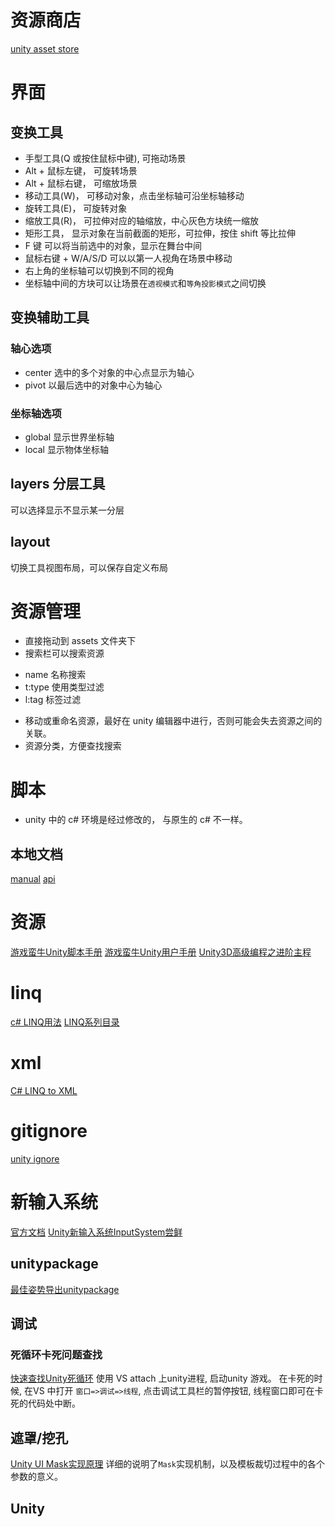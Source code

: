 
# 资源商店
[unity asset store](https://www.assetstore.unity3d.com/)

# 界面
## 变换工具
+ 手型工具(Q 或按住鼠标中键), 可拖动场景
+ Alt + 鼠标左键， 可旋转场景
+ Alt + 鼠标右键， 可缩放场景
+ 移动工具(W)， 可移动对象，点击坐标轴可沿坐标轴移动
+ 旋转工具(E)， 可旋转对象
+ 缩放工具(R)， 可拉伸对应的轴缩放，中心灰色方块统一缩放
+ 矩形工具， 显示对象在当前截面的矩形，可拉伸，按住 shift 等比拉伸
+ F 键 可以将当前选中的对象，显示在舞台中间
+ 鼠标右键 + W/A/S/D 可以以第一人视角在场景中移动
+ 右上角的坐标轴可以切换到不同的视角
+ 坐标轴中间的方块可以让场景在`透视模式`和`等角投影模式`之间切换
## 变换辅助工具
### 轴心选项
+ center 选中的多个对象的中心点显示为轴心
+ pivot 以最后选中的对象中心为轴心
### 坐标轴选项
+ global 显示世界坐标轴
+ local 显示物体坐标轴
## layers 分层工具
可以选择显示不显示某一分层
## layout
切换工具视图布局，可以保存自定义布局

# 资源管理
+ 直接拖动到 assets 文件夹下
+ 搜索栏可以搜索资源
- name 名称搜索
- t:type 使用类型过滤
- l:tag 标签过滤
+ 移动或重命名资源，最好在 unity 编辑器中进行，否则可能会失去资源之间的关联。
+ 资源分类，方便查找搜索 

# 脚本
+ unity 中的 c# 环境是经过修改的， 与原生的 c# 不一样。


## 本地文档
[manual](file:///Applications/Unity/2019.3.1f1/Documentation/en/Manual/index.html)
[api](file:///Applications/Unity/2019.3.1f1/Documentation/en/ScriptReference/index.html)

# 资源
[游戏蛮牛Unity脚本手册](http://docs.manew.com/Script/index.htm)
[游戏蛮牛Unity用户手册](http://docs.manew.com/Components/1.html)
[Unity3D高级编程之进阶主程](http://www.luzexi.com/Unity3D/index.html)

# linq
[c# LINQ用法](https://www.cnblogs.com/forever-Ys/p/10322130.html)
[LINQ系列目录](https://www.cnblogs.com/libingql/p/4038821.html)
# xml
[C# LINQ to XML](https://www.cnblogs.com/forever-Ys/p/10324833.html)

# gitignore
[unity ignore](https://github.com/github/gitignore/blob/master/Unity.gitignore)

# 新输入系统 
[官方文档](https://docs.unity3d.com/Packages/com.unity.inputsystem@1.0/manual/index.html)
[Unity新输入系统InputSystem尝鲜](http://dingxiaowei.cn/2020/01/23/)
 

## unitypackage
[最佳姿势导出unitypackage](https://zhuanlan.zhihu.com/p/55007069)

## 调试
### 死循环卡死问题查找
[快速查找Unity死循环](http://www.voidcn.com/article/p-pkbvsvxi-wk.html)
使用 VS attach 上unity进程, 启动unity 游戏。
在卡死的时候, 在VS 中打开 `窗口=>调试=>线程`, 点击调试工具栏的暂停按钮, 线程窗口即可在卡死的代码处中断。


## 遮罩/挖孔
[Unity UI Mask实现原理](https://www.pianshen.com/article/1943355651/)
详细的说明了`Mask`实现机制，以及模板裁切过程中的各个参数的意义。


## Unity 
